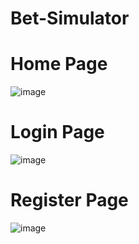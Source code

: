 ﻿# Bet-Simulator

# Home Page
![image](https://github.com/M3MONs/bet-simulator/assets/67465063/46b72c3c-6517-457d-a27d-338afe608b14)

# Login Page
![image](https://github.com/M3MONs/bet-simulator/assets/67465063/ee2a48ee-91b8-4174-9cd6-83842ebf2000)

# Register Page
![image](https://github.com/M3MONs/bet-simulator/assets/67465063/512966ae-6178-4a0c-ab28-c8eb5f008e52)
